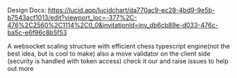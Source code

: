 Design Docs: https://lucid.app/lucidchart/da770ac9-ec28-4bd9-9e5b-b7543acf1013/edit?viewport_loc=-377%2C-476%2C2560%2C1114%2C0_0&invitationId=inv_db6cb89e-d033-476c-ba5c-e6f96c8b5f53

A websocket scaling structure with efficient chess typescript engine(not the best idea, but is cool to make) also a move validator on the client side (security is handled with token access)
check it our and raise issues to help out more
